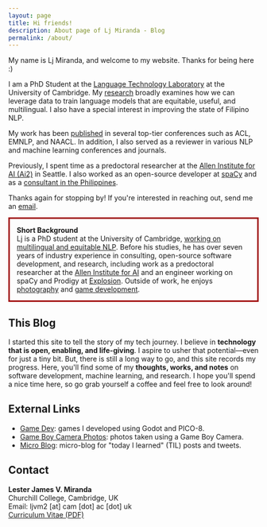 ```yaml
---
layout: page
title: Hi friends!
description: About page of Lj Miranda - Blog
permalink: /about/
---
```


My name is Lj Miranda, and welcome to my website. Thanks for being here :)

I am a PhD Student at the [Language Technology Laboratory](https://ltl.mmll.cam.ac.uk/) at the University of Cambridge.
My [research](/research) broadly examines how we can leverage data to train language models that are equitable, useful, and multilingual.
I also have a special interest in improving the state of Filipino NLP.

My work has been [published](https://scholar.google.com/citations?user=2RtnNKEAAAAJ&hl=en) in several top-tier conferences such as ACL, EMNLP, and NAACL.
In addition, I also served as a reviewer in various NLP and machine learning conferences and journals.

Previously, I spent time as a predoctoral researcher at the [Allen Institute for AI (Ai2)](https://allenai.org/) in Seattle. 
I also worked as an open-source developer at [spaCy](https://spacy.io/) and as a [consultant in the Philippines](https://thinkingmachin.es/).

Thanks again for stopping by!
If you're interested in reaching out, send me an [email](mailto:ljvm2@cam.ac.uk).

<p style="border:3px; border-style:solid; border-color:#a00000; padding: 1em;">
<b>Short Background</b><br>
Lj is a PhD student at the University of Cambridge, <a href="https://ltl.mmll.cam.ac.uk/">working on multilingual and equitable NLP</a>.
Before his studies, he has over seven years of industry experience in consulting, open-source software development, and research, including work as a predoctoral researcher at the <a href="https://allenai.org">Allen Institute for AI</a> and an engineer working on spaCy and Prodigy at <a href="https://explosion.ai">Explosion</a>.
Outside of work, he enjoys <a href="https://ljvmiranda921.github.io/gallery">photography</a> and <a href="https://ljvmiranda921.itch.io">game development</a>.
</p>

## This Blog

I started this site to tell the story of my tech journey. I believe in
**technology that is open, enabling, and life-giving**. I aspire to usher that
potential&mdash;even for just a tiny bit. But, there is still a long way to go,
and this site records my progress.
Here, you'll find some of my **thoughts, works, and notes** on software
development, machine learning, and research. I hope you'll spend a nice time
here, so go grab yourself a coffee and feel free to look around!



## External Links

- <i class="fab fa-itch-io"></i> [Game Dev](https://ljvmiranda921.itch.io): games I developed using Godot and PICO-8.
- <i class="fas fa-camera"></i> [Game Boy Camera Photos](https://ljvmiranda921.github.io/gallery): photos taken using a Game Boy Camera.
- <i class="fab fa-twitter"></i> [Micro Blog](https://ljvmiranda.micro.blog): micro-blog for "today I learned" (TIL) posts and tweets.

## Contact

**Lester James V. Miranda**  
Churchill College, Cambridge, UK  
Email: ljvm2 [at] cam [dot] ac [dot] uk    
[Curriculum Vitae (PDF)](https://storage.googleapis.com/ljvmiranda/cv.pdf)

<script type="text/javascript" src="https://cdnjs.buymeacoffee.com/1.0.0/button.prod.min.js" data-name="bmc-button" data-slug="ljvmiranda921" data-color="#828282" data-emoji=""  data-font="Lato" data-text="Buy me a coffee" data-outline-color="#ffffff" data-font-color="#ffffff" data-coffee-color="#FFDD00" ></script>

<!-- <style>.bmc-button img{width: 35px !important;margin-bottom: 1px !important;box-shadow: none !important;border: none !important;vertical-align: middle !important;}.bmc-button{padding: 7px 10px 7px 10px !important;line-height: 35px !important;height:51px !important;min-width:217px !important;text-decoration: none !important;display:inline-flex !important;color:#ffffff !important;background-color:#5F7FFF !important;border-radius: 5px !important;border: 1px solid transparent !important;padding: 7px 10px 7px 10px !important;font-size: 28px !important;letter-spacing:0.6px !important;box-shadow: 0px 1px 2px rgba(190, 190, 190, 0.5) !important;-webkit-box-shadow: 0px 1px 2px 2px rgba(190, 190, 190, 0.5) !important;margin: 0 auto !important;font-family:'Cookie', cursive !important;-webkit-box-sizing: border-box !important;box-sizing: border-box !important;-o-transition: 0.3s all linear !important;-webkit-transition: 0.3s all linear !important;-moz-transition: 0.3s all linear !important;-ms-transition: 0.3s all linear !important;transition: 0.3s all linear !important;}.bmc-button:hover, .bmc-button:active, .bmc-button:focus {-webkit-box-shadow: 0px 1px 2px 2px rgba(190, 190, 190, 0.5) !important;text-decoration: none !important;box-shadow: 0px 1px 2px 2px rgba(190, 190, 190, 0.5) !important;opacity: 0.85 !important;color:#ffffff !important;}</style><link href="https://fonts.googleapis.com/css?family=Cookie" rel="stylesheet"><a class="bmc-button" target="_blank" href="https://www.buymeacoffee.com/ljvmiranda921"><img src="https://cdn.buymeacoffee.com/buttons/bmc-new-btn-logo.svg" alt="Buy me a coffee"><span style="margin-left:15px;font-size:28px !important;">Buy me a coffee</span></a> -->
